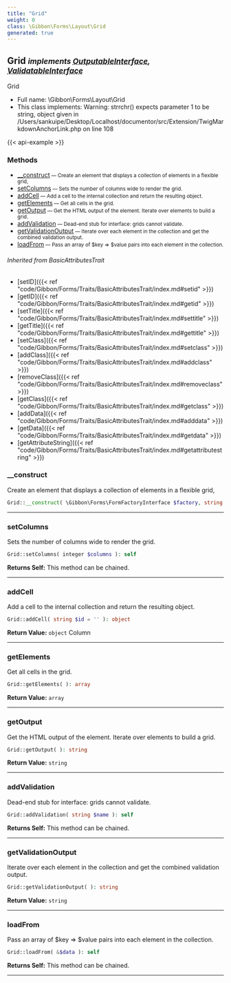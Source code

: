```yaml
---
title: "Grid"
weight: 0
class: \Gibbon\Forms\Layout\Grid
generated: true
---
```


## Grid <small><i>implements <abbr title="\Gibbon\Forms\OutputableInterface">OutputableInterface</abbr>, <abbr title="\Gibbon\Forms\ValidatableInterface">ValidatableInterface</abbr></i></small>

Grid



* Full name: \Gibbon\Forms\Layout\Grid
* This class implements: 
Warning: strrchr() expects parameter 1 to be string, object given in /Users/sankuipe/Desktop/Localhost/documentor/src/Extension/TwigMarkdownAnchorLink.php on line 108


{{< api-example >}} 



### Methods

- [__construct](#__construct)<small> — Create an element that displays a collection of elements in a flexible grid,</small>
- [setColumns](#setcolumns)<small> — Sets the number of columns wide to render the grid.</small>
- [addCell](#addcell)<small> — Add a cell to the internal collection and return the resulting object.</small>
- [getElements](#getelements)<small> — Get all cells in the grid.</small>
- [getOutput](#getoutput)<small> — Get the HTML output of the element. Iterate over elements to build a grid.</small>
- [addValidation](#addvalidation)<small> — Dead-end stub for interface: grids cannot validate.</small>
- [getValidationOutput](#getvalidationoutput)<small> — Iterate over each element in the collection and get the combined validation output.</small>
- [loadFrom](#loadfrom)<small> — Pass an array of $key => $value pairs into each element in the collection.</small>




###### Inherited from BasicAttributesTrait
- [setID]({{< ref "code/Gibbon/Forms/Traits/BasicAttributesTrait/index.md#setid" >}})
- [getID]({{< ref "code/Gibbon/Forms/Traits/BasicAttributesTrait/index.md#getid" >}})
- [setTitle]({{< ref "code/Gibbon/Forms/Traits/BasicAttributesTrait/index.md#settitle" >}})
- [getTitle]({{< ref "code/Gibbon/Forms/Traits/BasicAttributesTrait/index.md#gettitle" >}})
- [setClass]({{< ref "code/Gibbon/Forms/Traits/BasicAttributesTrait/index.md#setclass" >}})
- [addClass]({{< ref "code/Gibbon/Forms/Traits/BasicAttributesTrait/index.md#addclass" >}})
- [removeClass]({{< ref "code/Gibbon/Forms/Traits/BasicAttributesTrait/index.md#removeclass" >}})
- [getClass]({{< ref "code/Gibbon/Forms/Traits/BasicAttributesTrait/index.md#getclass" >}})
- [addData]({{< ref "code/Gibbon/Forms/Traits/BasicAttributesTrait/index.md#adddata" >}})
- [getData]({{< ref "code/Gibbon/Forms/Traits/BasicAttributesTrait/index.md#getdata" >}})
- [getAttributeString]({{< ref "code/Gibbon/Forms/Traits/BasicAttributesTrait/index.md#getattributestring" >}})



### __construct

Create an element that displays a collection of elements in a flexible grid,

```php
Grid::__construct( \Gibbon\Forms\FormFactoryInterface $factory, string $id = '', $columns = 1 )
```









---

### setColumns

Sets the number of columns wide to render the grid.

```php
Grid::setColumns( integer $columns ): self
```






**Returns Self:** This method can be chained.



---

### addCell

Add a cell to the internal collection and return the resulting object.

```php
Grid::addCell( string $id = '' ): object
```






**Return Value:**
`object`  Column



---

### getElements

Get all cells in the grid.

```php
Grid::getElements( ): array
```






**Return Value:**
`array`  



---

### getOutput

Get the HTML output of the element. Iterate over elements to build a grid.

```php
Grid::getOutput( ): string
```






**Return Value:**
`string`  



---

### addValidation

Dead-end stub for interface: grids cannot validate.

```php
Grid::addValidation( string $name ): self
```






**Returns Self:** This method can be chained.



---

### getValidationOutput

Iterate over each element in the collection and get the combined validation output.

```php
Grid::getValidationOutput( ): string
```






**Return Value:**
`string`  



---

### loadFrom

Pass an array of $key => $value pairs into each element in the collection.

```php
Grid::loadFrom( &$data ): self
```






**Returns Self:** This method can be chained.



---

